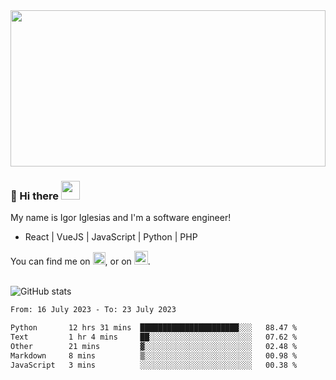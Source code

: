 <img src="https://c.tenor.com/KjVxfRrrncUAAAAd/matrix.gif" width="100%" height="250px">

### 🔭 Hi there <img src="https://raw.githubusercontent.com/MartinHeinz/MartinHeinz/master/wave.gif" width="30px">


My name is Igor Iglesias and I'm a software engineer!
<br>

<ul>
  <li> React | VueJS | JavaScript | Python | PHP </li>
</ul>
You can find me on <a href="https://twitter.com/IgorIglesias5"><img src="https://i.imgur.com/JLLlB5S.png" width="20px"></a>, or on <a href="https://www.linkedin.com/in/igor-iglesias-62478428/"><img src="https://i.imgur.com/PXyIkWx.png" width="22px"></a>.

<br>
<br>

![GitHub stats](https://github-readme-stats.vercel.app/api?username=igoiglesias&show_icons=true&count_private=true&theme=chartreuse-dark&hide_title=true)

<!--START_SECTION:waka-->

```txt
From: 16 July 2023 - To: 23 July 2023

Python       12 hrs 31 mins  ██████████████████████░░░   88.47 %
Text         1 hr 4 mins     ██░░░░░░░░░░░░░░░░░░░░░░░   07.62 %
Other        21 mins         ▓░░░░░░░░░░░░░░░░░░░░░░░░   02.48 %
Markdown     8 mins          ▒░░░░░░░░░░░░░░░░░░░░░░░░   00.98 %
JavaScript   3 mins          ░░░░░░░░░░░░░░░░░░░░░░░░░   00.38 %
```

<!--END_SECTION:waka-->
